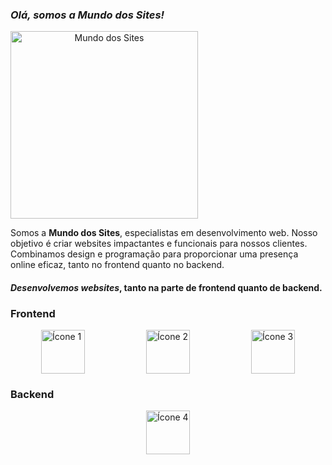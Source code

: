### *Olá, somos a Mundo dos Sites!*
 <img src="https://mundodossitesoficial.netlify.app/logomarcaoficial.png" alt="Mundo dos Sites" width="300" style="text-align: center;">

 Somos a **Mundo dos Sites**, especialistas em desenvolvimento web. Nosso objetivo é criar websites impactantes e funcionais para nossos clientes. Combinamos design e programação para proporcionar uma presença online eficaz, tanto no frontend quanto no backend.

#### *Desenvolvemos websites*, tanto na parte de frontend quanto de backend.

### Frontend

<div style="display: flex; justify-content: space-around; margin-bottom: 20px;">
    <img src="https://camo.githubusercontent.com/3d0ddeed2c709ed1cbce62a9c624d0f719d5ed695567a2eef03d61a70c7ff336/68747470733a2f2f63646e2e6a7364656c6976722e6e65742f67682f64657669636f6e732f64657669636f6e2f69636f6e732f6a6176617363726970742f6a6176617363726970742d706c61696e2e737667" alt="Ícone 1" width="70">
    <img src="https://camo.githubusercontent.com/7a982fd7ff2590bd9c4c0c804d36ec84f4b6a54ce4a062e939b1455f619bf975/68747470733a2f2f63646e2e6a7364656c6976722e6e65742f67682f64657669636f6e732f64657669636f6e2f69636f6e732f68746d6c352f68746d6c352d706c61696e2e737667" alt="Ícone 2" width="70">
    <img src="https://camo.githubusercontent.com/3902a23a4ee524225c3626a76a19391fe4a457e9c70e331e7d51abdfa1d76dbf/68747470733a2f2f63646e2e6a7364656c6976722e6e65742f67682f64657669636f6e732f64657669636f6e2f69636f6e732f637373332f637373332d706c61696e2e737667" alt="Ícone 3" width="70">
</div>

### Backend

<div style="display: flex; justify-content: space-around; margin-bottom: 20px;">
    <img src="https://camo.githubusercontent.com/2cde166000bd4271614ef8c0a7e435af8a087c05f4d5a36f1945663d363bd463/68747470733a2f2f63646e2e6a7364656c6976722e6e65742f67682f64657669636f6e732f64657669636f6e2f69636f6e732f6e6f64656a732f6e6f64656a732d6f726967696e616c2e737667" alt="Ícone 4" width="70">
</div>
